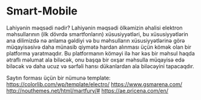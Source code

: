 # Smart-Mobile

Lahiyənin məqsədi nədir?
Lahiyənin məqsədi ölkəmizin əhalisi elektron məhsullarının (ilk dövrdə smartfonların) xüsusiyyətləri, bu xüsusiyyətlərin ana dilimizdə nə anlama gəldiyi və bu məhsulların xüsusiyyətlərinə görə müqayisəsivə  daha münasib qiymətə hardan alınması üçün kömək olan bir platforma yaratmaqdır. Bu platformanın köməyi ilə hər kəs  bir məhsul haqda ətraflı məlumat ala biləcək, onu başqa bir oxşar məhsulla müqayisə edə biləcək və daha ucuz və sərfəli hansı dükanlardan ala biləcəyini tapacaqdır.

Saytın forması üçün bir nümunə template:
https://colorlib.com/wp/template/electro/
https://www.gsmarena.com/
http://nouthemes.net/html/martfury/#
https://ae.pricena.com/en/



	











